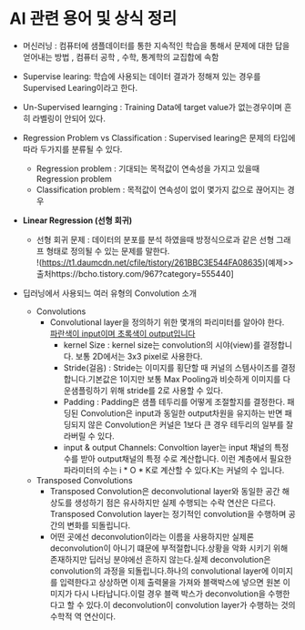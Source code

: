 # AI 관련 용어 및 상식 정리
* 머신러닝 : 컴퓨터에 샘플데이터를 통한 지속적인 학습을 통해서 문제에 대한 답을 얻어내는 방법 , 컴퓨터 공학 , 수학, 통계학의 교집합에 속함
* Supervise learing: 학습에 사용되는 데이터 결과가 정해져 있는 경우를 Supervised Learing이라고 한다.
* Un-Supervised learnging : Training Data에 target value가 없는경우이며 흔히 라벨링이 안되어 있다. 
* Regression Problem vs Classification : Supervised learing은 문제의 타입에 따라 두가지를 분류될 수 있다.
    * Regression problem : 기대되는 목적값이 연속성을 가지고 있을때 Regression problem
    * Classification problem : 목적값이 연속성이 없이 몇가지 값으로 끊어지는 경우
* **Linear Regression (선형 회귀)**
    * 선형 회귀 문제 : 데이터의 분포를 분석 하였을때 방정식으로과 같은 선형 그래프 형태로 정의될 수 있는 문제를 말한다.    
    !(https://t1.daumcdn.net/cfile/tistory/261BBC3E544FA08635)[예제>>출처https://bcho.tistory.com/967?category=555440]

* 딥러닝에서 사용되느 여러 유형의 Convolution 소개
    * Convolutions
        * Convolutional layer을 정의하기 위한 몇개의 파리미터를 알아야 한다.   
            [파란색이 input이며 초록색이 output입니다](https://cdn-images-1.medium.com/max/1200/1*1okwhewf5KCtIPaFib4XaA.gif)
            * kernel Size : kernel size는 convolution의 시야(view)를 결정합니다. 보통 2D에서는 3x3 pixel로 사용한다.
            * Stride(걸음) : Stride는 이미지를 횡단할 때 커널의 스템사이즈를 결정합니다.기본값은 1이지만 보통 Max Pooling과 비슷하게 이미지를 다운샘플링하기 위해 stride를 2로 사용할 수 있다.
            * Padding : Padding은 샘플 테두리를 어떻게 조절할지를 결정한다. 패딩된 Convolution은 input과 동일한 output차원을 유지하는 반면 패딩되지 않은 Convolution은 커널은 1보다 큰 경우 테두리의 일부를 잘라버릴 수 있다.
            * input & output Channels: Convoltion layer는 input 채널의 특정 수를 받아 output채널의 특정 수로 계산합니다. 이런 계층에서 필요한 파라미터의 수는 i * O * K로 계산할 수 있다.K는 커널의 수 입니다.
    * Transposed Convolutions 
        * Transposed Convolution은 deconvolutional layer와 동일한 공간 해상도를 생성하기 점은 유사하지만 실제 수행되는 수락 연산은 다르다. Transposed Convolution layer는 정기적인 convolution을 수행하며 공간의 변화를 되돌립니다.
        * 어떤 곳에선 deconvolution이라는 이름을 사용하지만 실제론 deconvolution이 아니기 떄문에 부적절합니다.상황을 악화 시키기 위해 존재하지만 딥러닝 분야에선 흔하지 않는다.실제 deconvolution은 convolution의 과정을 되돌립니다.하나의 convolutional layer에 이미지를 입력한다고 상상하면 이제 출력물을 가져와 블랙박스에 넣으면 원본 이미지가 다시 나타납니다.이럴 경우 블랙 박스가 deconvolution을 수행한다고 할 수 있다.이 deconvolution이 convolution layer가 수행하는 것의 수학적 역 연산이다.
